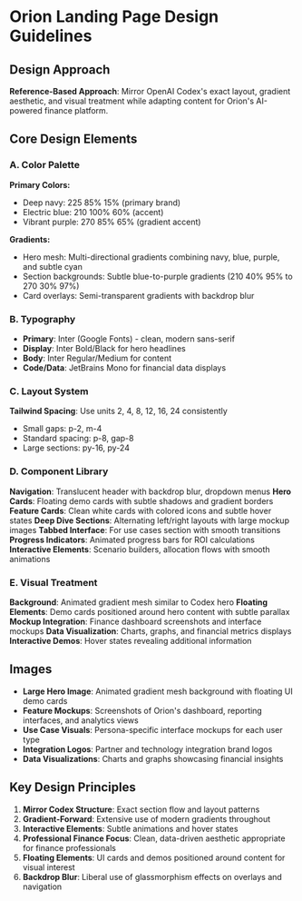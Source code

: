 # Orion Landing Page Design Guidelines

## Design Approach
**Reference-Based Approach**: Mirror OpenAI Codex's exact layout, gradient aesthetic, and visual treatment while adapting content for Orion's AI-powered finance platform.

## Core Design Elements

### A. Color Palette
**Primary Colors:**
- Deep navy: 225 85% 15% (primary brand)
- Electric blue: 210 100% 60% (accent)
- Vibrant purple: 270 85% 65% (gradient accent)

**Gradients:**
- Hero mesh: Multi-directional gradients combining navy, blue, purple, and subtle cyan
- Section backgrounds: Subtle blue-to-purple gradients (210 40% 95% to 270 30% 97%)
- Card overlays: Semi-transparent gradients with backdrop blur

### B. Typography
- **Primary**: Inter (Google Fonts) - clean, modern sans-serif
- **Display**: Inter Bold/Black for hero headlines
- **Body**: Inter Regular/Medium for content
- **Code/Data**: JetBrains Mono for financial data displays

### C. Layout System
**Tailwind Spacing**: Use units 2, 4, 8, 12, 16, 24 consistently
- Small gaps: p-2, m-4
- Standard spacing: p-8, gap-8
- Large sections: py-16, py-24

### D. Component Library
**Navigation**: Translucent header with backdrop blur, dropdown menus
**Hero Cards**: Floating demo cards with subtle shadows and gradient borders
**Feature Cards**: Clean white cards with colored icons and subtle hover states
**Deep Dive Sections**: Alternating left/right layouts with large mockup images
**Tabbed Interface**: For use cases section with smooth transitions
**Progress Indicators**: Animated progress bars for ROI calculations
**Interactive Elements**: Scenario builders, allocation flows with smooth animations

### E. Visual Treatment
**Background**: Animated gradient mesh similar to Codex hero
**Floating Elements**: Demo cards positioned around hero content with subtle parallax
**Mockup Integration**: Finance dashboard screenshots and interface mockups
**Data Visualization**: Charts, graphs, and financial metrics displays
**Interactive Demos**: Hover states revealing additional information

## Images
- **Large Hero Image**: Animated gradient mesh background with floating UI demo cards
- **Feature Mockups**: Screenshots of Orion's dashboard, reporting interfaces, and analytics views
- **Use Case Visuals**: Persona-specific interface mockups for each user type
- **Integration Logos**: Partner and technology integration brand logos
- **Data Visualizations**: Charts and graphs showcasing financial insights

## Key Design Principles
1. **Mirror Codex Structure**: Exact section flow and layout patterns
2. **Gradient-Forward**: Extensive use of modern gradients throughout
3. **Interactive Elements**: Subtle animations and hover states
4. **Professional Finance Focus**: Clean, data-driven aesthetic appropriate for finance professionals
5. **Floating Elements**: UI cards and demos positioned around content for visual interest
6. **Backdrop Blur**: Liberal use of glassmorphism effects on overlays and navigation